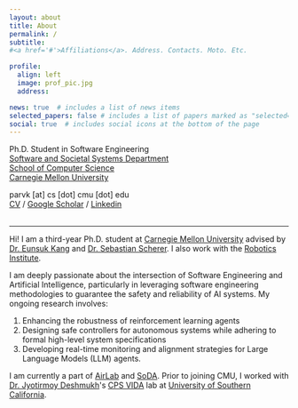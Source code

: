 ```yaml
---
layout: about
title: About
permalink: /
subtitle:
#<a href='#'>Affiliations</a>. Address. Contacts. Moto. Etc.

profile:
  align: left
  image: prof_pic.jpg
  address: 

news: true  # includes a list of news items
selected_papers: false # includes a list of papers marked as "selected={true}"
social: true  # includes social icons at the bottom of the page
---
```

Ph.D. Student in Software Engineering  
[Software and Societal Systems Department](https://s3d.cmu.edu/)  
[School of Computer Science](https://www.cs.cmu.edu/)  
[Carnegie Mellon University](https://www.cmu.edu/)  

parvk [at] cs [dot] cmu [dot] edu  
[CV](/assets/pdf/Parv%20Kapoor.pdf) / [Google Scholar](https://scholar.google.com/citations?user=OpZzffgAAAAJ&hl=en) / [Linkedin](https://www.linkedin.com/in/parvkpr)
<br><br>

----
Hi! I am a third-year Ph.D. student at [Carnegie Mellon University](https://www.cmu.edu/) advised by [Dr. Eunsuk Kang](https://eskang.github.io/) and [Dr. Sebastian Scherer](https://www.ri.cmu.edu/ri-faculty/sebastian-scherer/). I also work with the [Robotics Institute](https://www.ri.cmu.edu/).

I am deeply passionate about the intersection of Software Engineering and Artificial Intelligence, particularly in leveraging software engineering methodologies to guarantee the safety and  reliability of AI systems. My ongoing research involves: 
1. Enhancing the robustness of reinforcement learning agents
2. Designing safe controllers for autonomous systems while adhering to formal high-level system specifications
3. Developing real-time monitoring and alignment strategies for Large Language Models (LLM) agents. 

I am currently a part of [AirLab](http://theairlab.org/) and [SoDA](https://cmu-soda.github.io/#/). Prior to joining CMU, I worked with [Dr. Jyotirmoy Deshmukh](https://jdeshmukh.github.io/)'s [CPS VIDA](https://cps-vida.github.io/) lab at [University of Southern California](https://www.usc.edu/).

<!-- If you are interested in working with me or joining our lab, please fill out [this form](https://docs.google.com/forms/d/e/1FAIpQLSddQ--uka2G7yDAaOrrtqH5BmBMmCAhq7GZp6zbwzG2ZXg1wA/viewform?usp=sf_link).  -->


